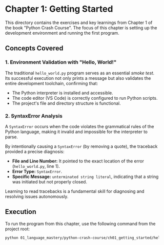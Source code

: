 # Chapter 1: Getting Started

This directory contains the exercises and key learnings from Chapter 1 of the book "Python Crash Course". The focus of this chapter is setting up the development environment and running the first program.

## Concepts Covered

### 1. Environment Validation with "Hello, World!"

The traditional `hello_world.py` program serves as an essential *smoke test*. Its successful execution not only prints a message but also validates the entire development toolchain, confirming that:
- The Python interpreter is installed and accessible.
- The code editor (VS Code) is correctly configured to run Python scripts.
- The project's file and directory structure is functional.

### 2. SyntaxError Analysis

A `SyntaxError` occurs when the code violates the grammatical rules of the Python language, making it invalid and impossible for the interpreter to parse.

By intentionally causing a `SyntaxError` (by removing a quote), the traceback provided a precise diagnosis:

- **File and Line Number:** It pointed to the exact location of the error (`hello_world.py`, line 1).
- **Error Type:** `SyntaxError`.
- **Specific Message:** `unterminated string literal`, indicating that a string was initiated but not properly closed.

Learning to read tracebacks is a fundamental skill for diagnosing and resolving issues autonomously.

## Execution

To run the program from this chapter, use the following command from the project root:

```bash
python 01_language_mastery/python-crash-course/ch01_getting_started/hello_world.py
